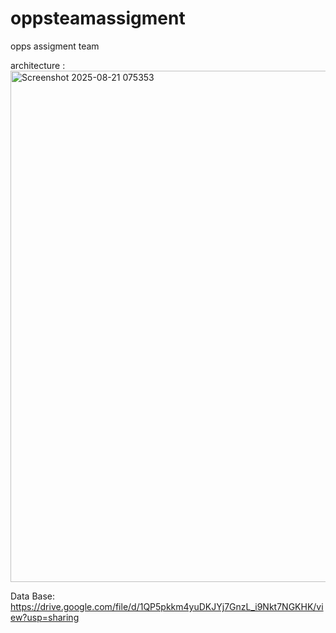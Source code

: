 # oppsteamassigment
opps assigment team

architecture : 
<img width="1395" height="818" alt="Screenshot 2025-08-21 075353" src="https://github.com/user-attachments/assets/911a93ec-5d2f-418e-948e-d2d0909e2bb6" />



Data Base: https://drive.google.com/file/d/1QP5pkkm4yuDKJYj7GnzL_i9Nkt7NGKHK/view?usp=sharing

